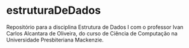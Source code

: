 # estruturaDeDados

Repositório para a disciplina Estrutura de Dados I com o professor Ivan Carlos Alcantara de Oliveira, do curso de Ciência de Computação na Universidade Presbiteriana Mackenzie.
